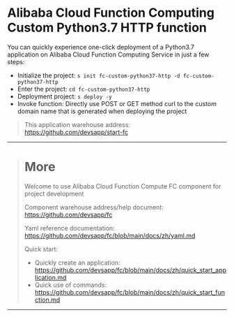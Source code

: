 # Alibaba Cloud Function Computing Custom Python3.7 HTTP function

You can quickly experience one-click deployment of a Python3.7 application on Alibaba Cloud Function Computing Service in just a few steps:

- Initialize the project: `s init fc-custom-python37-http -d fc-custom-python37-http`
- Enter the project: `cd fc-custom-python37-http`
- Deployment project: `s deploy -y`
- Invoke function: Directly use POST or GET method curl to the custom domain name that is generated when deploying the project

> This application warehouse address: https://github.com/devsapp/start-fc

------------------------------------
> # More
> Welcome to use Alibaba Cloud Function Compute FC component for project development
> 
> Component warehouse address/help document: https://github.com/devsapp/fc
> 
> Yaml reference documentation: https://github.com/devsapp/fc/blob/main/docs/zh/yaml.md
> 
> Quick start:
>   - Quickly create an application: https://github.com/devsapp/fc/blob/main/docs/zh/quick_start_application.md
>   - Quick use of commands: https://github.com/devsapp/fc/blob/main/docs/zh/quick_start_function.md
------------------------------------

